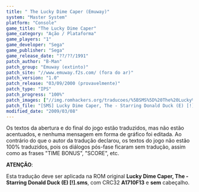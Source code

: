 ```yaml
---
title: " The Lucky Dime Caper (Emuway)"
system: "Master System"
platform: "Console"
game_title: "The Lucky Dime Caper"
game_category: "Ação / Plataforma"
game_players: "1"
game_developer: "Sega"
game_publisher: "Sega"
game_release_date: "??/??/1991"
patch_author: "B-Man"
patch_group: "Emuway (extinto)"
patch_site: "//www.emuway.f2s.com/ (fora do ar)"
patch_version: "1.0"
patch_release: "03/09/2000 (provavelmente)"
patch_type: "IPS"
patch_progress: "100%"
patch_images: ["//img.romhackers.org/traducoes/%5BSMS%5D%20The%20Lucky%20Dime%20Caper%20-%20Emuway%20-%201.png","//img.romhackers.org/traducoes/%5BSMS%5D%20The%20Lucky%20Dime%20Caper%20-%20Emuway%20-%202.png","//img.romhackers.org/traducoes/%5BSMS%5D%20The%20Lucky%20Dime%20Caper%20-%20Emuway%20-%203.png"]
patch_file: "[SMS] Lucky Dime Caper, The - Starring Donald Duck (E) [!] [T-BR] [T-B-Man G-Emuway] [V-1.0 P-100% A-2000].zip"
modified_date: "2009/03/08"
---
```

Os textos da abertura e do final do jogo estão traduzidos, mas não estão acentuados, e nenhuma mensagem em forma de gráfico foi editada. Ao contrário do que o autor da tradução declarou, os textos do jogo não estão 100% traduzidos, pois os diálogos pós-fase ficaram sem tradução, assim como as frases "TIME BONUS", "SCORE", etc.

<b>ATENÇÃO</b>:

Esta tradução deve ser aplicada na ROM original <b>Lucky Dime Caper, The - Starring Donald Duck (E) [!].sms</b>, com CRC32 <b>A1710F13</b> e <b>sem</b> cabeçalho.
